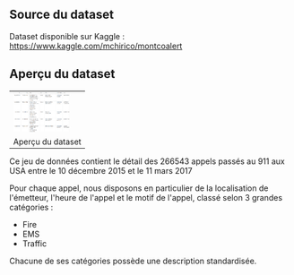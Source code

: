 ## Source du dataset

Dataset disponible sur Kaggle : https://www.kaggle.com/mchirico/montcoalert

## Aperçu du dataset 

<table border="0">
  <tr>
    <td>
      <img src="img/dataglimpse.png" style="width: 100px;">
    </td>
  </tr>
  <tr>
    <td>
      Aperçu du dataset
    </td>
  </tr>
</table>

Ce jeu de données contient le détail des 266543 appels passés au 911 aux USA entre le 10 décembre 2015 et le 11 mars 2017

Pour chaque appel, nous disposons en particulier de la localisation de l'émetteur, l'heure de l'appel et le motif de l'appel, classé selon 3 grandes catégories :
* Fire
* EMS
* Traffic

Chacune de ses catégories possède une description standardisée.

